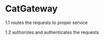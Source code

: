 # CatGateway
1.1 routes the requests to proper service 

1.2 authorizes and authenticates the requests
